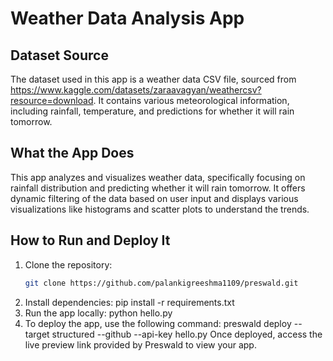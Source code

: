 # Weather Data Analysis App

## Dataset Source
The dataset used in this app is a weather data CSV file, sourced from https://www.kaggle.com/datasets/zaraavagyan/weathercsv?resource=download. It contains various meteorological information, including rainfall, temperature, and predictions for whether it will rain tomorrow.

## What the App Does
This app analyzes and visualizes weather data, specifically focusing on rainfall distribution and predicting whether it will rain tomorrow. It offers dynamic filtering of the data based on user input and displays various visualizations like histograms and scatter plots to understand the trends.

## How to Run and Deploy It
1. Clone the repository:
   ```bash
   git clone https://github.com/palankigreeshma1109/preswald.git
2. Install dependencies:
pip install -r requirements.txt
3. Run the app locally:
python hello.py
4. To deploy the app, use the following command:
preswald deploy --target structured --github <your-github-username> --api-key <structured-api-key> hello.py
Once deployed, access the live preview link provided by Preswald to view your app.
